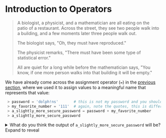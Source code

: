 # Introduction to Operators

> A biologist, a physicist, and a mathematician are all eating on the patio of a restaurant. Across the street, they see two people walk into a building, and a few moments later three people walk out.
>
> The biologist says, "Oh, they must have reproduced."
>
> The physicist remarks, "There must have been some type of statistical error."
>
> All are quiet for a long while before the mathematician says, "You know, if one more person walks into that building it will be empty."

We have already come across the assignment operator (` = `) in the [previous section](variables.md), where we used it to assign values to a meaningful name that represents that value:
```python
 > password = 'dolph!ns'       # this is not my password and you should never store passwords in code
 > my_favorite_number = '111'  # again, note the quotes, this is different from 111 (without quotes), more on this in the next section
 > a_slightly_more_secure_password = password + my_favorite_number
 > a_slightly_more_secure_password
```
<details>
  <summary>What do you think the output of <code>a_slightly_more_secure_password</code> will be? Expand to reveal</summary>
  <code>
 => testestestest'dolp!ns111'
  </code>
</details>
